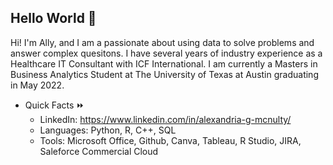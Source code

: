 ## Hello World :wave: ##

Hi! I'm Ally, and I am a passionate about using data to solve problems and answer complex quesitons. I have several years of industry experience as a Healthcare IT Consultant with ICF International. I am currently a Masters in Business Analytics Student at The University of Texas at Austin graduating in May 2022. 

* Quick Facts ⏩
  * LinkedIn: https://www.linkedin.com/in/alexandria-g-mcnulty/
  * Languages: Python, R, C++, SQL
  * Tools: Microsoft Office, Github, Canva, Tableau, R Studio, JIRA, Saleforce Commercial Cloud



